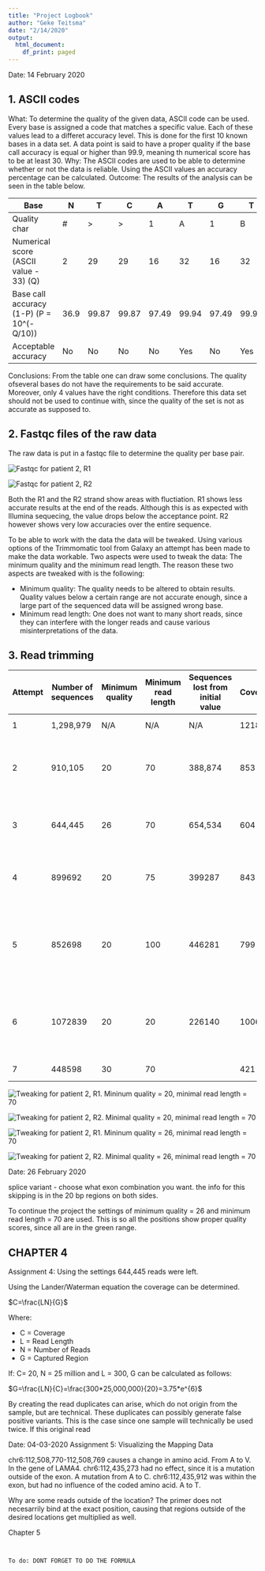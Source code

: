 ```yaml
---
title: "Project Logbook"
author: "Geke Teitsma"
date: "2/14/2020"
output:
  html_document:
    df_print: paged
---
```


Date: 14 February 2020

## 1. ASCII codes

What: 
  To determine the quality of the given data, ASCII code can be used. Every base is assigned a code that matches a specific value. Each of these values lead to a differet accuracy level. This is done for the first 10 known bases in a data set. 
A data point is said to have a proper quality if the base call accuracy is equal or higher than 99.9, meaning th numerical score has to be at least 30.
Why: 
  The ASCII codes are used to be able to determine whether or not the data is reliable. Using the ASCII values an accuracy percentage can be calculated. 
Outcome: 
  The results of the analysis can be seen in the table below.


| Base | N | T | C | A | T | G | T | A | C | G |
|---|---|---|---|---|---|---|---|---|---|---|
| Quality char| # | > | > | 1 | A | 1 | B | 3 | B | 1 |
| Numerical score (ASCII value - 33) (Q) | 2 | 29 | 29 | 16 | 32 | 16 | 32 | 16 | 33 | 18 | 33 | 16 | 
|Base call accuracy (1-P) (P = 10^(-Q/10)) | 36.9 | 99.87 | 99.87 | 97.49 | 99.94 | 97.49 | 99.95 | 98.42 | 99.95 | 97.49 |
|Acceptable accuracy | No | No | No | No | Yes | No | Yes | No | Yes | No | Yes | No | 

Conclusions: 
  From the table one can draw some conclusions. The quality ofseveral bases do not have the requirements to be said accurate. Moreover, only 4 values have the right conditions. Therefore this data set should not be used to continue with, since the quality of the set is not as accurate as supposed to. 


## 2. Fastqc files of the raw data

The raw data is put in a fastqc file to determine the quality per base pair. 

![Fastqc for patient 2, R1](/homes/gjteitsma/Desktop/images/raw_data_R1.png)

![Fastqc for patient 2, R2](/homes/gjteitsma/Desktop/images/raw_data_R2.png)

Both the R1 and the R2 strand show areas with fluctiation. R1 shows less accurate results at the end of the reads. Although this is as expected with Illumina sequecing, the value drops below the acceptance point. 
R2 however shows very low accuracies over the entire sequence. 

To be able to work with the data the data will be tweaked. Using various options of the Trimmomatic tool from Galaxy an attempt has been made to make the data workable. 
Two aspects were used to tweak the data: The minimum quality and the minimum read length. 
The reason these two aspects are tweaked with is the following:

* Minimum quality: The quality needs to be altered to obtain results. Quality values below a certain range are not accurate enough, since a large part of the sequenced data will be assigned wrong base. 
* Minimum read length: One does not want to many short reads, since they can interfere with the longer reads and cause various misinterpretations of the data. 

## 3. Read trimming




|Attempt | Number of sequences | Minimum quality | Minimum read length | Sequences lost from initial value|Coverage| Conclusion |  
| --- | ---| --- | --- | --- | --- | --- |
|1 | 1,298,979 | N/A | N/A | N/A | 1218 | Initial data set |
|2 | 910,105 | 20 | 70 | 388,874 | 853 | First trimming step. First bp shows very low quality (18) | 
|3 | 644,445 | 26 | 70 | 654,534 | 604 | All positions above 30 quality score  | 
|4 | 899692 | 20 | 75 | 399287 | 843 | No variation from the second attempt  | 
|5 | 852698 | 20 | 100  | 446281 | 799 | Hardly any variation of the fastQC plot in comparison to the second attempt  | 
|6 | 1072839 | 20 | 20 |  226140 | 1006  | The overall mean quality is lower than the mean value at attempt 2 | 
|7 | 448598 | 30  | 70 |  | 421 |  All qualities at least 32 | 




![Tweaking for patient 2, R1. Mininum quality = 20, minimal read length = 70](/homes/gjteitsma/Desktop/images/Tweaking_R1_Mini_quality_=_20,minimal_read_length=70.png)

![Tweaking for patient 2, R2. Minimal quality = 20, minimal read length = 70](/homes/gjteitsma/Desktop/images/Tweaking_R2_Mini_quality_=_20,minimal_read_length=70.png)

![Tweaking for patient 2, R1. Mininum quality = 26, minimal read length = 70](/homes/gjteitsma/Desktop/images/Tweaking_R1_Mini_quality_=_26,minimal_read_length=70.png)

![Tweaking for patient 2, R2. Minimal quality = 26, minimal read length = 70](/homes/gjteitsma/Desktop/images/Tweaking_R2_Mini_quality_=_26,minimal_read_length=70.png)


Date: 26 February 2020

splice variant - choose what exon combination you want. 
the info for this skipping is in the 20 bp regions on both sides. 


To continue the project the settings of minimum quality = 26 and minimum read length = 70 are used. 
This is so all the positions show proper quality scores, since all are in the green range. 

## CHAPTER 4


Assignment 4: 
    Using the settings 644,445 reads were left. 
    
Using the Lander/Waterman equation the coverage can be determined. 

$C=\frac{LN}{G}$

Where:

* C = Coverage
* L = Read Length
* N = Number of Reads
* G = Captured Region

If: C= 20, N = 25 million and L = 300, G can be calculated as follows:

$G=\frac{LN}{C}=\frac{300*25,000,000}{20}=3.75*e^{6}$

By creating the read duplicates can arise, which do not origin from the sample, but are technical. These duplicates can possibly generate false positive variants. This is the case since one sample will technically be used twice. If this original read 



Date: 04-03-2020
Assignment 5: Visualizing the Mapping Data

chr6:112,508,770-112,508,769 causes a change in amino acid. From A to V. In the gene of LAMA4.
chr6:112,435,273 had no effect, since it is a mutation outside of the exon. A mutation from A to C. 
chr6:112,435,912 was within the exon, but had no influence of the coded amino acid. A to T. 


Why are some reads outside of the location?
  The primer does not necesarrily bind at the exact position, causing that regions outside of the desired locations get multiplied as well. 
  
  
Chapter 5

```{r}


To do: DONT FORGET TO DO THE FORMULA
